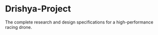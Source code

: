 # Drishya-Project
The complete research and design specifications for a high-performance racing drone.
